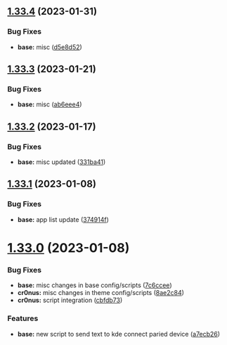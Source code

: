 ## [1.33.4](https://github.com/umgbhalla/dotstow/compare/v1.33.3...v1.33.4) (2023-01-31)


### Bug Fixes

* **base:** misc ([d5e8d52](https://github.com/umgbhalla/dotstow/commit/d5e8d52aa4b45e83d8f6c875a94aae97108b45b2))



## [1.33.3](https://github.com/umgbhalla/dotstow/compare/v1.33.2...v1.33.3) (2023-01-21)


### Bug Fixes

* **base:** misc ([ab6eee4](https://github.com/umgbhalla/dotstow/commit/ab6eee43f09dd56c5e2584c67e63201601dce79f))



## [1.33.2](https://github.com/umgbhalla/dotstow/compare/v1.33.1...v1.33.2) (2023-01-17)


### Bug Fixes

* **base:** misc updated ([331ba41](https://github.com/umgbhalla/dotstow/commit/331ba4108de3f611e671ac0491833a6e11b75edb))



## [1.33.1](https://github.com/umgbhalla/dotstow/compare/v1.33.0...v1.33.1) (2023-01-08)


### Bug Fixes

* **base:** app list update ([374914f](https://github.com/umgbhalla/dotstow/commit/374914fb4100aa2f185bbb2da29d6b8fa22c2472))



# [1.33.0](https://github.com/umgbhalla/dotstow/compare/v1.32.0...v1.33.0) (2023-01-08)


### Bug Fixes

* **base:** misc changes in base config/scripts ([7c6ccee](https://github.com/umgbhalla/dotstow/commit/7c6cceed1e2bcffbe8f252679608f4f100b0bde5))
* **cr0nus:** misc changes in theme config/scripts ([8ae2c84](https://github.com/umgbhalla/dotstow/commit/8ae2c84d183f897379a7dfa11a24443920d981ac))
* **cr0nus:** script integration ([cbfdb73](https://github.com/umgbhalla/dotstow/commit/cbfdb73d6c9aef03ec2680e435f82964560833c5))


### Features

* **base:** new script to send text to kde connect paried device ([a7ecb26](https://github.com/umgbhalla/dotstow/commit/a7ecb26debb2bd5209e822e983aff113f106e991))



